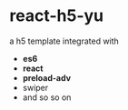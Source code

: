 # react-h5-yu
a h5 template integrated with 
* **es6**
* **react**
* **preload-adv**
* swiper
* and so so on
